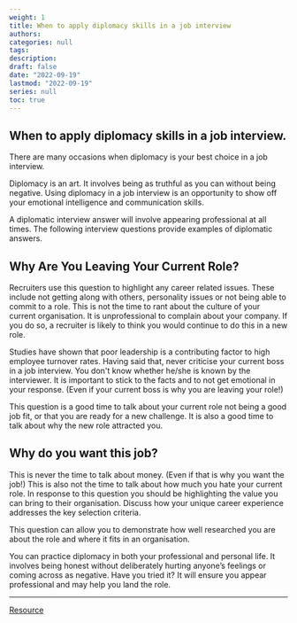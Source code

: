 ```yaml
---
weight: 1
title: When to apply diplomacy skills in a job interview
authors:
categories: null
tags:
description: 
draft: false
date: "2022-09-19"
lastmod: "2022-09-19"
series: null
toc: true
---
```


## When to apply diplomacy skills in a job interview.

There are many occasions when diplomacy is your best choice in a job interview.

Diplomacy is an art. It involves being as truthful as you can without being negative. Using diplomacy in a job interview is an opportunity to show off your emotional intelligence and communication skills.

A diplomatic interview answer will involve appearing professional at all times. The following interview questions provide examples of diplomatic answers.

## Why Are You Leaving Your Current Role?

Recruiters use this question to highlight any career related issues. These include not getting along with others, personality issues or not being able to commit to a role. This is not the time to rant about the culture of your current organisation. It is unprofessional to complain about your company. If you do so, a recruiter is likely to think you would continue to do this in a new role.

Studies have shown that poor leadership is a contributing factor to high employee turnover rates. Having said that, never criticise your current boss in a job interview. You don't know whether he/she is known by the interviewer. It is important to stick to the facts and to not get emotional in your response. (Even if your current boss is why you are leaving your role!)

This question is a good time to talk about your current role not being a good job fit, or that you are ready for a new challenge. It is also a good time to talk about why the new role attracted you.

## Why do you want this job?

This is never the time to talk about money. (Even if that is why you want the job!) This is also not the time to talk about how much you hate your current role. In response to this question you should be highlighting the value you can bring to their organisation. Discuss how your unique career experience addresses the key selection criteria.

This question can allow you to demonstrate how well researched you are about the role and where it fits in an organisation.

You can practice diplomacy in both your professional and personal life. It involves being honest without deliberately hurting anyone’s feelings or coming across as negative. Have you tried it? It will ensure you appear professional and may help you land the role.


---
[Resource](https://www.legalpeople.com.au/news/when-to-apply-diplomacy-skills-in-a-job-interview/23862)

